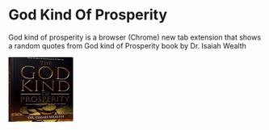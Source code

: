 God Kind Of Prosperity
=======================
God kind of prosperity is a browser (Chrome) new tab extension that shows a random quotes from God kind of Prosperity book by Dr. Isaiah Wealth

![Random 48 Laws of Power](icon.jpg)